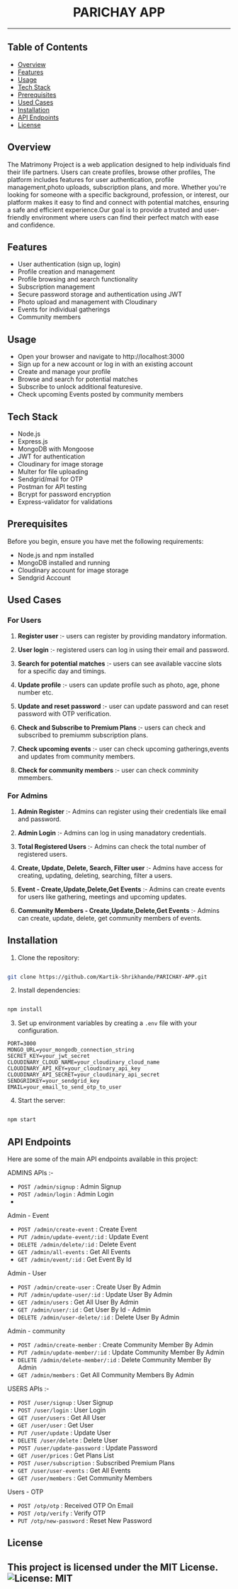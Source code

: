 <h1 align="center">PARICHAY APP</h1>

<p align="center">
</p>

---
## Table of Contents
- [Overview](#overview)
- [Features](#Features)
- [Usage](#Usage)
- [Tech Stack](#Tech-Stack)
- [Prerequisites](#Prerequisites)
- [Used Cases](#Used-Cases)
- [Installation](#Installation)
- [API Endpoints](#api-endpoints)
- [License](#License)


## Overview

The Matrimony Project is a web application designed to help individuals find their life partners. Users can create profiles, browse other profiles, The platform includes features for user authentication, profile management,photo uploads, subscription plans, and more. Whether you're looking for someone with a specific background, profession, or interest, our platform makes it easy to find and connect with potential matches, ensuring a safe and efficient experience.Our goal is to provide a trusted and user-friendly environment where users can find their perfect match with ease and confidence.


## Features

- User authentication (sign up, login)
- Profile creation and management
- Profile browsing and search functionality
- Subscription management
- Secure password storage and authentication using JWT
- Photo upload and management with Cloudinary
- Events for individual gatherings
- Community members



## Usage

- Open your browser and navigate to http://localhost:3000
- Sign up for a new account or log in with an existing account
- Create and manage your profile
- Browse and search for potential matches
- Subscribe to unlock additional featuresive.
- Check upcoming Events posted by community members


## Tech Stack
- Node.js
- Express.js
- MongoDB with Mongoose
- JWT for authentication
- Cloudinary for image storage
- Multer for file uploading
- Sendgrid/mail for OTP 
- Postman for API testing
- Bcrypt for password encryption
- Express-validator for validations



## Prerequisites
Before you begin, ensure you have met the following requirements:

- Node.js and npm installed
- MongoDB installed and running
- Cloudinary account for image storage
- Sendgrid Account


## Used Cases

### For Users

1. **Register user**  :-  users can register by providing mandatory information.

3. **User login**  :-  registered users can log in using their email and password. 

5. **Search for potential matches**  :-  users can see available vaccine slots for a specific day and timings.

6. **Update profile**  :-  users can update profile such as photo, age, phone number etc.

7. **Update and reset password**  :-  user can update password and can reset password with OTP verification. 

8. **Check and Subscribe to Premium Plans**  :-  users can check and subscribed to premiumm subscription plans.

9. **Check upcoming events**  :-  user can check upcoming gatherings,events and updates from community members.

10. **Check for community members** :-  user can check comminity mmembers.



### For Admins

1. **Admin Register**  :-  Admins can register using their credentials like email and password.
   
2. **Admin Login**  :-  Admins can log in using manadatory credentials.

3. **Total Registered Users**  :-  Admins can check the total number of registered users.

4. **Create, Update, Delete, Search, Filter user**  :-  Admins have access for creating, updating, deleting, searching, filter a users.

5. **Event - Create,Update,Delete,Get Events**  :-  Admins can create events for users like gathering, meetings and upcoming updates.

6. **Community Members - Create,Update,Delete,Get Events**  :-  Admins can create, update, delete, get community members of events.

   


## Installation

1. Clone the repository:



```bash

git clone https://github.com/Kartik-Shrikhande/PARICHAY-APP.git
```



2. Install dependencies:



```bash

npm install

```



3. Set up environment variables by creating a `.env` file with your configuration.

```
PORT=3000
MONGO_URL=your_mongodb_connection_string
SECRET_KEY=your_jwt_secret
CLOUDINARY_CLOUD_NAME=your_cloudinary_cloud_name
CLOUDINARY_API_KEY=your_cloudinary_api_key
CLOUDINARY_API_SECRET=your_cloudinary_api_secret
SENDGRIDKEY=your_sendgrid_key
EMAIL=your_email_to_send_otp_to_user

```


4. Start the server:



```bash

npm start

```



## API Endpoints 

Here are some of the main API endpoints available in this project:

ADMINS APIs :-
- `POST /admin/signup` : Admin Signup
- `POST /admin/login` : Admin Login
- 
 Admin - Event 
- `POST /admin/create-event` : Create Event
- `PUT /admin/update-event/:id` : Update Event 
- `DELETE /admin/delete/:id` : Delete Event
- `GET /admin/all-events` : Get All Events
- `GET /admin/event/:id` : Get Event By Id

Admin - User
- `POST /admin/create-user` : Create User By Admin
- `PUT /admin/update-user/:id` : Update User By Admin
- `GET /admin/users` : Get All User By Admin
- `GET /admin/user/:id` : Get User By Id - Admin
- `DELETE /admin/user-delete/:id` : Delete User By Admin

Admin - community
- `POST /admin/create-member` : Create Community Member By Admin
- `PUT /admin/update-member/:id` :  Update Community Member By Admin
- `DELETE /admin/delete-member/:id` :  Delete Community Member By Admin
- `GET /admin/members` :  Get All Community Members By Admin


USERS APIs :-
- `POST /user/signup` : User Signup
- `POST /user/login` : User Login
- `GET /user/users` : Get All User
- `GET /user/user` : Get User
- `PUT /user/update` : Update User
- `DELETE /user/delete` : Delete User
- `POST /user/update-password` : Update Password
- `GET /user/prices` : Get Plans List
- `POST /user/subscription` : Subscribed Premium Plans
- `GET /user/user-events` : Get All Events
- `GET /user/members` : Get Community Members

 Users - OTP
- `POST /otp/otp` : Received OTP On Email
- `POST /otp/verify` : Verify OTP
- `PUT /otp/new-password` : Reset New Password


## License

This project is licensed under the MIT License. ![License: MIT](https://img.shields.io/badge/License-MIT-yellow.svg)
---
